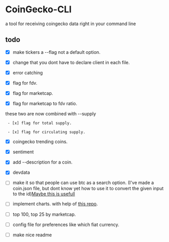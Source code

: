 # CoinGecko-CLI

a tool for receiving coingecko data right in your command line

## todo

- [x] make tickers a --flag not a default option.

- [x] change that you dont have to declare client in each file.

- [x] error catching

- [x] flag for fdv.

- [x] flag for marketcap.

- [x] flag for marketcap to fdv ratio.

these two are now combined with --supply

     - [x] flag for total supply.

     - [x] flag for circulating supply. 

- [x] coingecko trending coins.

- [x] sentiment

- [x] add --description for a coin.

- [x] devdata

- [ ] make it so that people can use btc as a search option. (I've made a coin.json file, but dont know yet how to use it to convert the given input to the id)[Maybe this is usefull](http://elasticlunr.com/)

- [ ] implement charts. with help of [this repo](https://github.com/portnov/chart-cli#readme).

- [ ] top 100, top 25 by marketcap.

- [ ] config file for preferences like which fiat currency.

- [ ] make nice readme
